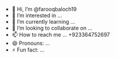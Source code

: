 - 👋 Hi, I’m @farooqbaloch19
- 👀 I’m interested in ...
- 🌱 I’m currently learning ...
- 💞️ I’m looking to collaborate on ...
- 📫 How to reach me ... +923364752697
- 😄 Pronouns: ...
- ⚡ Fun fact: ...

<!---
farooqbaloch19/farooqbaloch19 is a ✨ special ✨ repository because its `README.md` (this file) appears on your GitHub profile.
You can click the Preview link to take a look at your changes.
--->
